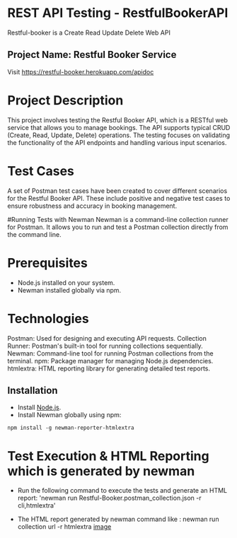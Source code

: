 # REST API Testing - RestfulBookerAPI
Restful-booker is a Create Read Update Delete Web API
## Project Name: Restful Booker Service

Visit https://restful-booker.herokuapp.com/apidoc
# Project Description
This project involves testing the Restful Booker API, which is a RESTful web service that allows you to manage bookings. The API supports typical CRUD (Create, Read, Update, Delete) operations. The testing focuses on validating the functionality of the API endpoints and handling various input scenarios.

# Test Cases
A set of Postman test cases have been created to cover different scenarios for the Restful Booker API. These include positive and negative test cases to ensure robustness and accuracy in booking management.

#Running Tests with Newman
Newman is a command-line collection runner for Postman. It allows you to run and test a Postman collection directly from the command line.

# Prerequisites
* Node.js installed on your system.
* Newman installed globally via npm.

# Technologies
Postman: Used for designing and executing API requests.
Collection Runner: Postman's built-in tool for running collections sequentially.
Newman: Command-line tool for running Postman collections from the terminal.
npm: Package manager for managing Node.js dependencies.
htmlextra: HTML reporting library for generating detailed test reports.

## Installation

* Install [Node.js](https://nodejs.org/en/download/prebuilt-installer).
* Install Newman globally using npm:

`npm install -g newman-reporter-htmlextra`

# Test Execution & HTML Reporting which is generated by newman

- Run the following command to execute the tests and generate an HTML report:
'newman run Restful-Booker.postman_collection.json -r cli,htmlextra'

- The HTML report generated by newman command like : newman run collection url -r htmlextra
  [image](https://github.com/user-attachments/assets/bc72d4b0-2bb3-4145-8b24-3c403362d257)

  
  


  
